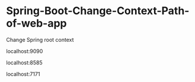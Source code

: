 # Spring-Boot-Change-Context-Path-of-web-app

Change Spring root context

localhost:9090

localhost:8585

localhost:7171
